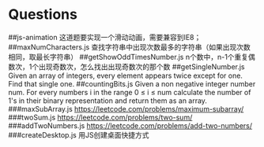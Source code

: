 # Questions
##js-animation
这道题要实现一个滑动动画，需要兼容到IE8；
##maxNumCharacters.js
查找字符串中出现次数最多的字符串（如果出现次数相同，取最长字符串）
##getShowOddTimesNumber.js
n个数中，n-1个重复偶数次，1个出现奇数次，怎么找出出现奇数次的那个数
##getSingleNumber.js
Given an array of integers, every element appears twice except for one. Find that single one.
##countingBits.js
Given a non negative integer number num. For every numbers i in the range 0 ≤ i ≤ num calculate the number of 1's in their binary representation and return them as an array.
###maxSubArray.js
https://leetcode.com/problems/maximum-subarray/
###twoSum.js
https://leetcode.com/problems/two-sum/
###addTwoNumbers.js
https://leetcode.com/problems/add-two-numbers/
###createDesktop.js
用JS创建桌面快捷方式
